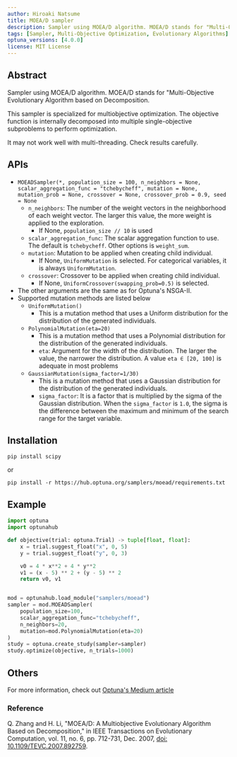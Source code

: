 ```yaml
---
author: Hiroaki Natsume
title: MOEA/D sampler
description: Sampler using MOEA/D algorithm. MOEA/D stands for "Multi-Objective Evolutionary Algorithm based on Decomposition.
tags: [Sampler, Multi-Objective Optimization, Evolutionary Algorithms]
optuna_versions: [4.0.0]
license: MIT License
---
```


## Abstract

Sampler using MOEA/D algorithm. MOEA/D stands for "Multi-Objective Evolutionary Algorithm based on Decomposition.

This sampler is specialized for multiobjective optimization. The objective function is internally decomposed into multiple single-objective subproblems to perform optimization.

It may not work well with multi-threading. Check results carefully.

## APIs

- `MOEADSampler(*, population_size = 100, n_neighbors = None, scalar_aggregation_func = "tchebycheff", mutation = None, mutation_prob = None, crossover = None, crossover_prob = 0.9, seed = None`
  - `n_neighbors`: The number of the weight vectors in the neighborhood of each weight vector. The larger this value, the more weight is applied to the exploration.
    - If None, `population_size // 10` is used
  - `scalar_aggregation_func`: The scalar aggregation function to use. The default is `tchebycheff`. Other options is `weight_sum`.
  - `mutation`: Mutation to be applied when creating child individual.
    - If None, `UniformMutation` is selected. For categorical variables, it is always `UniformMutation`.
  - `crossover`: Crossover to be applied when creating child individual.
    - If None, `UniformCrossover(swapping_prob=0.5)` is selected.
- The other arguments are the same as for Optuna's NSGA-II.
- Supported mutation methods are listed below
  - `UniformMutation()`
    - This is a mutation method that uses a Uniform distribution for the distribution of the generated individuals.
  - `PolynomialMutation(eta=20)`
    - This is a mutation method that uses a Polynomial distribution for the distribution of the generated individuals.
    - `eta`: Argument for the width of the distribution. The larger the value, the narrower the distribution. A value `eta ∈ [20, 100]` is adequate in most problems
  - `GaussianMutation(sigma_factor=1/30)`
    - This is a mutation method that uses a Gaussian distribution for the distribution of the generated individuals.
    - `sigma_factor`: It is a factor that is multiplied by the sigma of the Gaussian distribution. When the `sigma_factor` is `1.0`, the sigma is the difference between the maximum and minimum of the search range for the target variable.

## Installation

```
pip install scipy
```

or

```
pip install -r https://hub.optuna.org/samplers/moead/requirements.txt
```

## Example

```python
import optuna
import optunahub

def objective(trial: optuna.Trial) -> tuple[float, float]:
    x = trial.suggest_float("x", 0, 5)
    y = trial.suggest_float("y", 0, 3)

    v0 = 4 * x**2 + 4 * y**2
    v1 = (x - 5) ** 2 + (y - 5) ** 2
    return v0, v1


mod = optunahub.load_module("samplers/moead")
sampler = mod.MOEADSampler(
    population_size=100,
    scalar_aggregation_func="tchebycheff",
    n_neighbors=20,
    mutation=mod.PolynomialMutation(eta=20)
)
study = optuna.create_study(sampler=sampler)
study.optimize(objective, n_trials=1000)
```

## Others

For more information, check out [Optuna's Medium article](https://medium.com/optuna/an-introduction-to-moea-d-and-examples-of-multi-objective-optimization-comparisons-8630565a4e89)

### Reference

Q. Zhang and H. Li,
"MOEA/D: A Multiobjective Evolutionary Algorithm Based on Decomposition," in IEEE Transactions on Evolutionary Computation, vol. 11, no. 6, pp. 712-731, Dec. 2007,
[doi: 10.1109/TEVC.2007.892759](https://doi.org/10.1109/TEVC.2007.892759).
